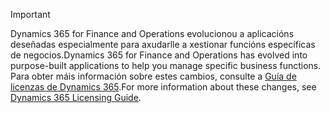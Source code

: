 > [!IMPORTANT]
> <span data-ttu-id="70e51-101">Dynamics 365 for Finance and Operations evolucionou a aplicacións deseñadas especialmente para axudarlle a xestionar funcións específicas de negocios.</span><span class="sxs-lookup"><span data-stu-id="70e51-101">Dynamics 365 for Finance and Operations has evolved into purpose-built applications to help you manage specific business functions.</span></span> <span data-ttu-id="70e51-102">Para obter máis información sobre estes cambios, consulte a [Guía de licenzas de Dynamics 365](https://mbs.microsoft.com/Files/public/365/Dynamics365LicensingGuide.pdf).</span><span class="sxs-lookup"><span data-stu-id="70e51-102">For more information about these changes, see [Dynamics 365 Licensing Guide](https://mbs.microsoft.com/Files/public/365/Dynamics365LicensingGuide.pdf).</span></span>
 
